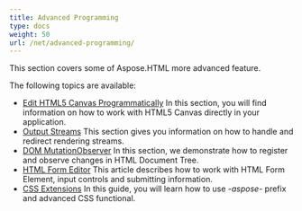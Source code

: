 ```yaml
---
title: Advanced Programming
type: docs
weight: 50
url: /net/advanced-programming/
---
```


This section covers some of Aspose.HTML more advanced feature.

The following topics are available:

- [Edit HTML5 Canvas Programmatically](/html/net/edit-html5-canvas-programmatically/)
  In this section, you will find information on how to work with HTML5 Canvas directly in your application.
- [Output Streams](/html/net/output-streams/)
  This section gives you information on how to handle and redirect rendering streams.
- [DOM MutationObserver](/html/net/dom-mutationobserver/)
  In this section, we demonstrate how to register and observe changes in HTML Document Tree.
- [HTML Form Editor](/html/net/html-form-editor/)
  This article describes how to work with HTML Form Element, input controls and submitting information.
- [CSS Extensions](/html/net/css-extensions/)
  In this guide, you will learn how to use *-aspose-* prefix and advanced CSS functional.
